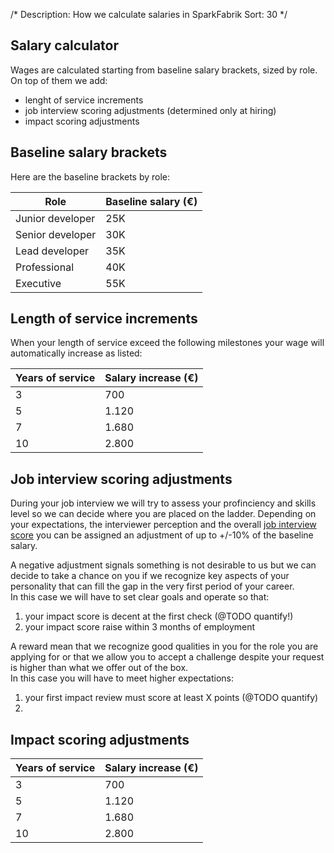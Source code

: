 /*
Description: How we calculate salaries in SparkFabrik
Sort: 30
*/

## Salary calculator

Wages are calculated starting from baseline salary brackets, sized by role.
On top of them we add:

* lenght of service increments
* job interview scoring adjustments (determined only at hiring)
* impact scoring adjustments

## Baseline salary brackets

Here are the baseline brackets by role:

| Role | Baseline salary (€) |
|---|---|
| Junior developer | 25K |
| Senior developer | 30K |
| Lead developer | 35K |
| Professional | 40K |
| Executive | 55K |

## Length of service increments

When your length of service exceed the following milestones your wage will automatically increase as listed:

| Years of service | Salary increase (€) |
|---|---|
| 3 | 700 |
| 5 | 1.120 |
| 7 | 1.680 |
| 10 | 2.800 |

## Job interview scoring adjustments

During your job interview we will try to assess your profinciency and skills level so we can decide where you are placed on the ladder.
Depending on your expectations, the interviewer perception and the overall [job interview score](/working-at-sparkfabrik/job-interviews) you can be assigned an adjustment of up to +/-10% of the baseline salary.

A negative adjustment signals something is not desirable to us but we can decide to take a chance on you if we recognize key aspects of your personality that can fill the gap in the very first period of your career.  
In this case we will have to set clear goals and operate so that:

1. your impact score is decent at the first check (@TODO quantify!)
2. your impact score raise within 3 months of employment

A reward mean that we recognize good qualities in you for the role you are applying for or that we allow you to accept a challenge despite your request is higher than what we offer out of the box.  
In this case you will have to meet higher expectations:

1. your first impact review must score at least X points (@TODO quantify)
2. 

## Impact scoring adjustments



| Years of service | Salary increase (€) |
|---|---|
| 3 | 700 |
| 5 | 1.120 |
| 7 | 1.680 |
| 10 | 2.800 |

